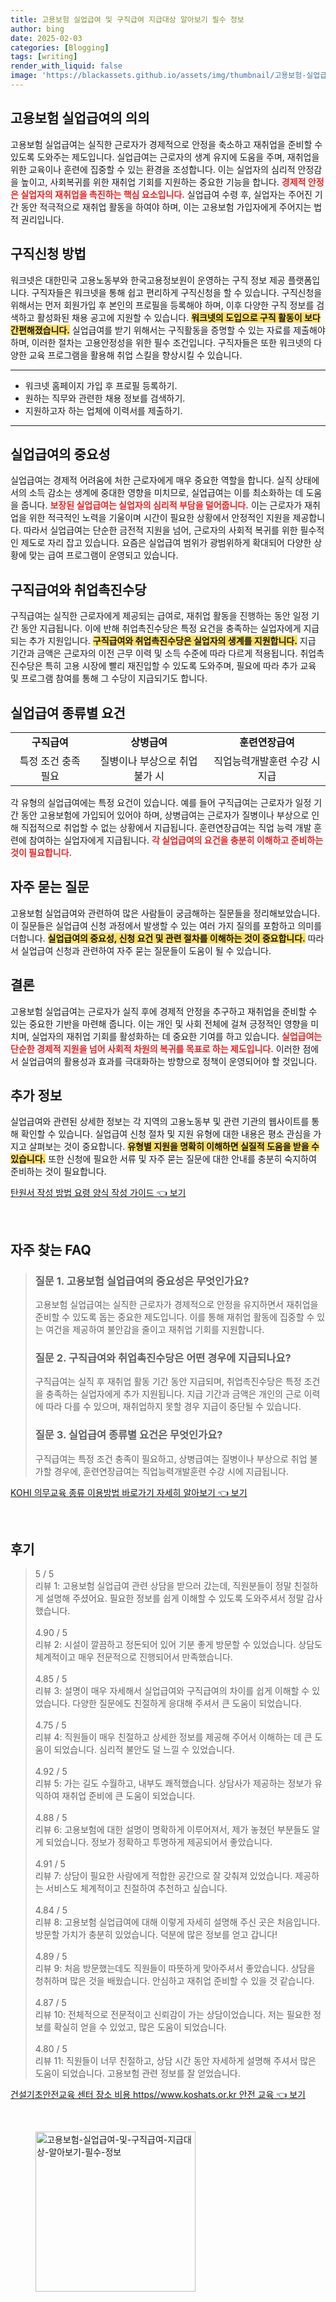 ```yaml
---
title: 고용보험 실업급여 및 구직급여 지급대상 알아보기 필수 정보
author: bing
date: 2025-02-03
categories: [Blogging]
tags: [writing]
render_with_liquid: false
image: 'https://blackassets.github.io/assets/img/thumbnail/고용보험-실업급여-및-구직급여-지급대상-알아보기-필수-정보.webp'
---
```



<h2 id='고용보험_실업급여의_의의'>고용보험 실업급여의 의의</h2>

<p>고용보험 실업급여는 실직한 근로자가 경제적으로 안정을 축소하고 재취업을 준비할 수 있도록 도와주는 제도입니다. 실업급여는 근로자의 생계 유지에 도움을 주며, 재취업을 위한 교육이나 훈련에 집중할 수 있는 환경을 조성합니다. 이는 실업자의 심리적 안정감을 높이고, 사회복귀를 위한 재취업 기회를 지원하는 중요한 기능을 합니다. <b><span style="color: #ee2323;">경제적 안정은 실업자의 재취업을 촉진하는 핵심 요소입니다.</span></b> 실업급여 수령 후, 실업자는 주어진 기간 동안 적극적으로 재취업 활동을 하여야 하며, 이는 고용보험 가입자에게 주어지는 법적 권리입니다.</p>

<h2 id='구직신청_방법'>구직신청 방법</h2>

<p>워크넷은 대한민국 고용노동부와 한국고용정보원이 운영하는 구직 정보 제공 플랫폼입니다. 구직자들은 워크넷을 통해 쉽고 편리하게 구직신청을 할 수 있습니다. 구직신청을 위해서는 먼저 회원가입 후 본인의 프로필을 등록해야 하며, 이후 다양한 구직 정보를 검색하고 활성화된 채용 공고에 지원할 수 있습니다. <b><span style="background-color: #ffe066;">워크넷의 도입으로 구직 활동이 보다 간편해졌습니다.</span></b> 실업급여를 받기 위해서는 구직활동을 증명할 수 있는 자료를 제출해야 하며, 이러한 절차는 고용안정성을 위한 필수 조건입니다. 구직자들은 또한 워크넷의 다양한 교육 프로그램을 활용해 취업 스킬을 향상시킬 수 있습니다.</p>

<hr />

<ul>
    <li>워크넷 홈페이지 가입 후 프로필 등록하기.</li>
    <li>원하는 직무와 관련한 채용 정보를 검색하기.</li>
    <li>지원하고자 하는 업체에 이력서를 제출하기.</li>
</ul>

<hr />

<h2 id='실업급여의_중요성'>실업급여의 중요성</h2>

<p>실업급여는 경제적 어려움에 처한 근로자에게 매우 중요한 역할을 합니다. 실직 상태에서의 소득 감소는 생계에 중대한 영향을 미치므로, 실업급여는 이를 최소화하는 데 도움을 줍니다. <b><span style="color: #ee2323;">보장된 실업급여는 실업자의 심리적 부담을 덜어줍니다.</span></b> 이는 근로자가 재취업을 위한 적극적인 노력을 기울이며 시간이 필요한 상황에서 안정적인 지원을 제공합니다. 따라서 실업급여는 단순한 금전적 지원을 넘어, 근로자의 사회적 복귀를 위한 필수적인 제도로 자리 잡고 있습니다. 요즘은 실업급여 범위가 광범위하게 확대되어 다양한 상황에 맞는 급여 프로그램이 운영되고 있습니다.</p>

<h2 id='구직급여와_취업촉진수당'>구직급여와 취업촉진수당</h2>

<p>구직급여는 실직한 근로자에게 제공되는 급여로, 재취업 활동을 진행하는 동안 일정 기간 동안 지급됩니다. 이에 반해 취업촉진수당은 특정 요건을 충족하는 실업자에게 지급되는 추가 지원입니다. <b><span style="background-color: #ffe066;">구직급여와 취업촉진수당은 실업자의 생계를 지원합니다.</span></b> 지급 기간과 금액은 근로자의 이전 근무 이력 및 소득 수준에 따라 다르게 적용됩니다. 취업촉진수당은 특히 고용 시장에 빨리 재진입할 수 있도록 도와주며, 필요에 따라 추가 교육 및 프로그램 참여를 통해 그 수당이 지급되기도 합니다.</p>

<h2 id='실업급여_종류별_요건'>실업급여 종류별 요건</h2>

<table>
    <tr>
        <td style="text-align: center; height: 17px;"><b>구직급여</b></td>
        <td style="text-align: center; height: 17px;"><b>상병급여</b></td>
        <td style="text-align: center; height: 17px;"><b>훈련연장급여</b></td>
    </tr>
    <tr>
        <td style="text-align: center; height: 17px;">특정 조건 충족 필요</td>
        <td style="text-align: center; height: 17px;">질병이나 부상으로 취업 불가 시</td>
        <td style="text-align: center; height: 17px;">직업능력개발훈련 수강 시 지급</td>
    </tr>
</table>

<p>각 유형의 실업급여에는 특정 요건이 있습니다. 예를 들어 구직급여는 근로자가 일정 기간 동안 고용보험에 가입되어 있어야 하며, 상병급여는 근로자가 질병이나 부상으로 인해 직접적으로 취업할 수 없는 상황에서 지급됩니다. 훈련연장급여는 직업 능력 개발 훈련에 참여하는 실업자에게 지급됩니다. <b><span style="color: #ee2323;">각 실업급여의 요건을 충분히 이해하고 준비하는 것이 필요합니다.</span></b></p>

<h2 id='자주_묻는_질문'>자주 묻는 질문</h2>

<p>고용보험 실업급여와 관련하여 많은 사람들이 궁금해하는 질문들을 정리해보았습니다. 이 질문들은 실업급여 신청 과정에서 발생할 수 있는 여러 가지 질의를 포함하고 의미를 더합니다. <b><span style="background-color: #ffe066;">실업급여의 중요성, 신청 요건 및 관련 절차를 이해하는 것이 중요합니다.</span></b> 따라서 실업급여 신청과 관련하여 자주 묻는 질문들이 도움이 될 수 있습니다.</p>

<h2 id='결론'>결론</h2>

<p>고용보험 실업급여는 근로자가 실직 후에 경제적 안정을 추구하고 재취업을 준비할 수 있는 중요한 기반을 마련해 줍니다. 이는 개인 및 사회 전체에 걸쳐 긍정적인 영향을 미치며, 실업자의 재취업 기회를 활성화하는 데 중요한 기여를 하고 있습니다. <b><span style="color: #ee2323;">실업급여는 단순한 경제적 지원을 넘어 사회적 차원의 복귀를 목표로 하는 제도입니다.</span></b> 이러한 점에서 실업급여의 활용성과 효과를 극대화하는 방향으로 정책이 운영되어야 할 것입니다.</p>

<h2 id='추가_정보'>추가 정보</h2>

<p>실업급여와 관련된 상세한 정보는 각 지역의 고용노동부 및 관련 기관의 웹사이트를 통해 확인할 수 있습니다. 실업급여 신청 절차 및 지원 유형에 대한 내용은 평소 관심을 가지고 살펴보는 것이 중요합니다. <b><span style="background-color: #ffe066;">유형별 지원을 명확히 이해하면 실질적 도움을 받을 수 있습니다.</span></b> 또한 신청에 필요한 서류 및 자주 묻는 질문에 대한 안내를 충분히 숙지하여 준비하는 것이 필요합니다.</p>


<p><a class="click-button" title="탄원서 작성 방법 요령 양식 작성 가이드" href="https://blackassets.github.io/posts/%ED%83%84%EC%9B%90%EC%84%9C-%EC%9E%91%EC%84%B1-%EB%B0%A9%EB%B2%95-%EC%9A%94%EB%A0%B9-%EC%96%91%EC%8B%9D-%EC%9E%91%EC%84%B1-%EA%B0%80%EC%9D%B4%EB%93%9C/" rel="dofollow">탄원서 작성 방법 요령 양식 작성 가이드 👈 보기</a></p><br>
<h2 id='자주_찾는_FAQ'>자주 찾는 FAQ</h2>
<div itemscope="" itemtype="https://schema.org/FAQPage"> 
<blockquote> 
<div itemscope="" itemprop="mainEntity" itemtype="https://schema.org/Question"> 
<h3 itemprop="name">질문 1. 고용보험 실업급여의 중요성은 무엇인가요?</h3> 
<div itemscope="" itemprop="acceptedAnswer" itemtype="https://schema.org/Answer"> 
<span itemprop="text"> 
<p>고용보험 실업급여는 실직한 근로자가 경제적으로 안정을 유지하면서 재취업을 준비할 수 있도록 돕는 중요한 제도입니다. 이를 통해 재취업 활동에 집중할 수 있는 여건을 제공하여 불안감을 줄이고 재취업 기회를 지원합니다.</p> 
</span> 
</div> 
</div> 

<div itemscope="" itemprop="mainEntity" itemtype="https://schema.org/Question"> 
<h3 itemprop="name">질문 2. 구직급여와 취업촉진수당은 어떤 경우에 지급되나요?</h3> 
<div itemscope="" itemprop="acceptedAnswer" itemtype="https://schema.org/Answer"> 
<span itemprop="text"> 
<p>구직급여는 실직 후 재취업 활동 기간 동안 지급되며, 취업촉진수당은 특정 조건을 충족하는 실업자에게 추가 지원됩니다. 지급 기간과 금액은 개인의 근로 이력에 따라 다를 수 있으며, 재취업하지 못할 경우 지급이 중단될 수 있습니다.</p> 
</span> 
</div> 
</div> 

<div itemscope="" itemprop="mainEntity" itemtype="https://schema.org/Question"> 
<h3 itemprop="name">질문 3. 실업급여 종류별 요건은 무엇인가요?</h3> 
<div itemscope="" itemprop="acceptedAnswer" itemtype="https://schema.org/Answer"> 
<span itemprop="text"> 
<p>구직급여는 특정 조건 충족이 필요하고, 상병급여는 질병이나 부상으로 취업 불가할 경우에, 훈련연장급여는 직업능력개발훈련 수강 시에 지급됩니다.</p> 
</span> 
</div> 
</div> 
</blockquote> 
</div>
<p><a class="click-button" title="KOHI 의무교육 종류 이용방법 바로가기 자세히 알아보기" href="https://blackassets.github.io/posts/KOHI-%EC%9D%98%EB%AC%B4%EA%B5%90%EC%9C%A1-%EC%A2%85%EB%A5%98-%EC%9D%B4%EC%9A%A9%EB%B0%A9%EB%B2%95-%EB%B0%94%EB%A1%9C%EA%B0%80%EA%B8%B0-%EC%9E%90%EC%84%B8%ED%9E%88-%EC%95%8C%EC%95%84%EB%B3%B4%EA%B8%B0/" rel="dofollow">KOHI 의무교육 종류 이용방법 바로가기 자세히 알아보기 👈 보기</a></p><br>
<h2 id='후기'>후기</h2>
<div itemscope itemtype="https://schema.org/Product">
  <blockquote>
  <div itemprop="review" itemscope itemtype="https://schema.org/Review">
      <div itemprop="reviewRating" itemscope itemtype="https://schema.org/Rating"> <span itemprop="ratingValue">5</span> / <span itemprop="bestRating">5</span> </div>
      <span itemprop="reviewBody">리뷰 1: 고용보험 실업급여 관련 상담을 받으러 갔는데, 직원분들이 정말 친절하게 설명해 주셨어요. 필요한 정보를 쉽게 이해할 수 있도록 도와주셔서 정말 감사했습니다.</span>
  </div>
  <br>
  <div itemprop="review" itemscope itemtype="https://schema.org/Review">
      <div itemprop="reviewRating" itemscope itemtype="https://schema.org/Rating"> <span itemprop="ratingValue">4.90</span> / <span itemprop="bestRating">5</span> </div>
      <span itemprop="reviewBody">리뷰 2: 시설이 깔끔하고 정돈되어 있어 기분 좋게 방문할 수 있었습니다. 상담도 체계적이고 매우 전문적으로 진행되어서 만족했습니다.</span>
  </div>
  <br>
  <div itemprop="review" itemscope itemtype="https://schema.org/Review">
      <div itemprop="reviewRating" itemscope itemtype="https://schema.org/Rating"> <span itemprop="ratingValue">4.85</span> / <span itemprop="bestRating">5</span> </div>
      <span itemprop="reviewBody">리뷰 3: 설명이 매우 자세해서 실업급여와 구직급여의 차이를 쉽게 이해할 수 있었습니다. 다양한 질문에도 친절하게 응대해 주셔서 큰 도움이 되었습니다.</span>
  </div>
  <br>
  <div itemprop="review" itemscope itemtype="https://schema.org/Review">
      <div itemprop="reviewRating" itemscope itemtype="https://schema.org/Rating"> <span itemprop="ratingValue">4.75</span> / <span itemprop="bestRating">5</span> </div>
      <span itemprop="reviewBody">리뷰 4: 직원들이 매우 친절하고 상세한 정보를 제공해 주어서 이해하는 데 큰 도움이 되었습니다. 심리적 불안도 덜 느낄 수 있었습니다.</span>
  </div>
  <br>
  <div itemprop="review" itemscope itemtype="https://schema.org/Review">
      <div itemprop="reviewRating" itemscope itemtype="https://schema.org/Rating"> <span itemprop="ratingValue">4.92</span> / <span itemprop="bestRating">5</span> </div>
      <span itemprop="reviewBody">리뷰 5: 가는 길도 수월하고, 내부도 쾌적했습니다. 상담사가 제공하는 정보가 유익하여 재취업 준비에 큰 도움이 되었습니다.</span>
  </div>
  <br>
  <div itemprop="review" itemscope itemtype="https://schema.org/Review">
      <div itemprop="reviewRating" itemscope itemtype="https://schema.org/Rating"> <span itemprop="ratingValue">4.88</span> / <span itemprop="bestRating">5</span> </div>
      <span itemprop="reviewBody">리뷰 6: 고용보험에 대한 설명이 명확하게 이루어져서, 제가 놓쳤던 부분들도 알게 되었습니다. 정보가 정확하고 투명하게 제공되어서 좋았습니다.</span>
  </div>
  <br>
  <div itemprop="review" itemscope itemtype="https://schema.org/Review">
      <div itemprop="reviewRating" itemscope itemtype="https://schema.org/Rating"> <span itemprop="ratingValue">4.91</span> / <span itemprop="bestRating">5</span> </div>
      <span itemprop="reviewBody">리뷰 7: 상담이 필요한 사람에게 적합한 공간으로 잘 갖춰져 있었습니다. 제공하는 서비스도 체계적이고 친절하여 추천하고 싶습니다.</span>
  </div>
  <br>
  <div itemprop="review" itemscope itemtype="https://schema.org/Review">
      <div itemprop="reviewRating" itemscope itemtype="https://schema.org/Rating"> <span itemprop="ratingValue">4.84</span> / <span itemprop="bestRating">5</span> </div>
      <span itemprop="reviewBody">리뷰 8: 고용보험 실업급여에 대해 이렇게 자세히 설명해 주신 곳은 처음입니다. 방문할 가치가 충분히 있었습니다. 덕분에 많은 정보를 얻고 갑니다!</span>
  </div>
  <br>
  <div itemprop="review" itemscope itemtype="https://schema.org/Review">
      <div itemprop="reviewRating" itemscope itemtype="https://schema.org/Rating"> <span itemprop="ratingValue">4.89</span> / <span itemprop="bestRating">5</span> </div>
      <span itemprop="reviewBody">리뷰 9: 처음 방문했는데도 직원들이 따뜻하게 맞아주셔서 좋았습니다. 상담을 청취하며 많은 것을 배웠습니다. 안심하고 재취업 준비할 수 있을 것 같습니다.</span>
  </div>
  <br>
  <div itemprop="review" itemscope itemtype="https://schema.org/Review">
      <div itemprop="reviewRating" itemscope itemtype="https://schema.org/Rating"> <span itemprop="ratingValue">4.87</span> / <span itemprop="bestRating">5</span> </div>
      <span itemprop="reviewBody">리뷰 10: 전체적으로 전문적이고 신뢰감이 가는 상담이었습니다. 저는 필요한 정보를 확실히 얻을 수 있었고, 많은 도움이 되었습니다.</span>
  </div>
  <br>
  <div itemprop="review" itemscope itemtype="https://schema.org/Review">
      <div itemprop="reviewRating" itemscope itemtype="https://schema.org/Rating"> <span itemprop="ratingValue">4.80</span> / <span itemprop="bestRating">5</span> </div>
      <span itemprop="reviewBody">리뷰 11: 직원들이 너무 친절하고, 상담 시간 동안 자세하게 설명해 주셔서 많은 도움이 되었습니다. 고용보험 관련 정보를 잘 얻었습니다.</span>
  </div>
  </blockquote>
</div>
<p><a class="click-button" title="건설기초안전교육 센터 장소 비용 https//www.koshats.or.kr 안전 교육" href="https://blackassets.github.io/posts/%EA%B1%B4%EC%84%A4%EA%B8%B0%EC%B4%88%EC%95%88%EC%A0%84%EA%B5%90%EC%9C%A1-%EC%84%BC%ED%84%B0-%EC%9E%A5%EC%86%8C-%EB%B9%84%EC%9A%A9-httpswww.koshats.or.kr-%EC%95%88%EC%A0%84-%EA%B5%90%EC%9C%A1/" rel="dofollow">건설기초안전교육 센터 장소 비용 https//www.koshats.or.kr 안전 교육 👈 보기</a></p><br>
<figure class="image"><img src="https://blackassets.github.io/assets/img/thumbnail/고용보험-실업급여-및-구직급여-지급대상-알아보기-필수-정보.webp" alt="고용보험-실업급여-및-구직급여-지급대상-알아보기-필수-정보" width="256" height="256"></figure>